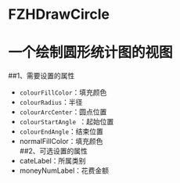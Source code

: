 # FZHDrawCircle
一个绘制圆形统计图的视图
====
##1、需要设置的属性<br>
  * `colourFillColor`：填充颜色<br>
  * `colourRadius`：半径<br>
  * `colourArcCenter`：圆点位置<br>
  * `colourStartAngle `：起始位置<br>
  * `colourEndAngle`：结束位置<br>
  * normalFillColor：填充颜色<br>
##2、可选设置的属性<br>
  * cateLabel：所属类别<br>
  * moneyNumLabel：花费金额<br>
